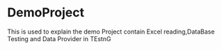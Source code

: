 # DemoProject
This is used to explain the demo Project contain Excel reading,DataBase Testing and Data Provider in TEstnG
